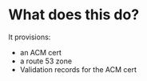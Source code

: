 # What does this do?

It provisions:

- an ACM cert
- a route 53 zone
- Validation records for the ACM cert
